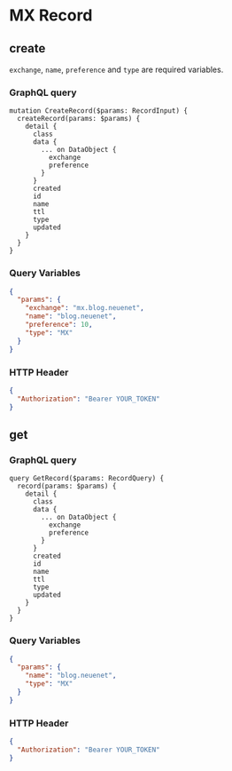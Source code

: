 # MX Record

## create

`exchange`, `name`, `preference` and `type` are required variables.

### GraphQL query

```sdl
mutation CreateRecord($params: RecordInput) {
  createRecord(params: $params) {
    detail {
      class
      data {
        ... on DataObject {
          exchange
          preference
        }
      }
      created
      id
      name
      ttl
      type
      updated
    }
  }
}
```

### Query Variables

```json
{
  "params": {
    "exchange": "mx.blog.neuenet",
    "name": "blog.neuenet",
    "preference": 10,
    "type": "MX"
  }
}
```

### HTTP Header

```json
{
  "Authorization": "Bearer YOUR_TOKEN"
}
```


## get
### GraphQL query

```sdl
query GetRecord($params: RecordQuery) {
  record(params: $params) {
    detail {
      class
      data {
        ... on DataObject {
          exchange
          preference
        }
      }
      created
      id
      name
      ttl
      type
      updated
    }
  }
}
```

### Query Variables

```json
{
  "params": {
    "name": "blog.neuenet",
    "type": "MX"
  }
}
```

### HTTP Header

```json
{
  "Authorization": "Bearer YOUR_TOKEN"
}
```
